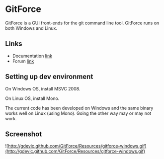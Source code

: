 GitForce
====

GitForce is a GUI front-ends for the git command line tool. GitForce runs on both Windows and Linux.

## Links

* Documentation [link](http://gdevic.github.com/GitForce)
* Forum [link](http://devic.us/GitForce)

Setting up dev environment
--------------------------

On Windows OS, install MSVC 2008.

On Linux OS, install Mono.

The current code has been developed on Windows and the same binary works well on Linux (using Mono).
Going the other way may or may not work.

Screenshot
----------

![http://gdevic.github.com/GitForce/Resources/gitforce-windows.gif](http://gdevic.github.com/GitForce/Resources/gitforce-windows.gif)

